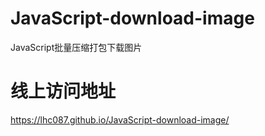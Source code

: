 # JavaScript-download-image
JavaScript批量压缩打包下载图片

# 线上访问地址

https://lhc087.github.io/JavaScript-download-image/
